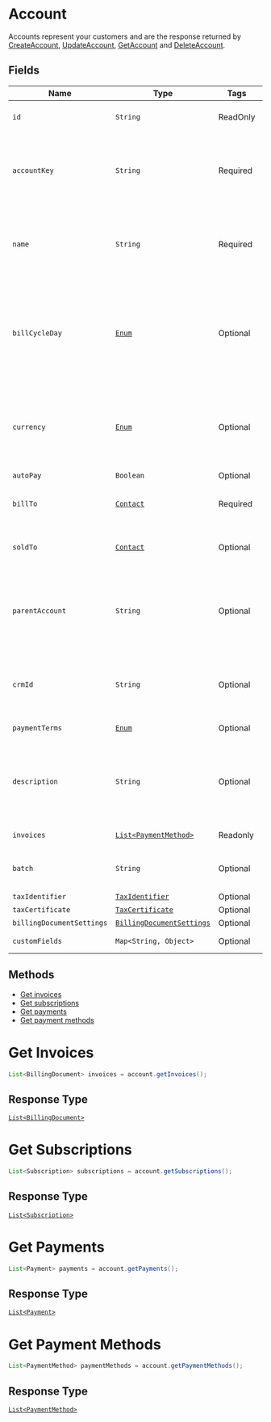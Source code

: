 
# Account

Accounts represent your customers and are the response returned by [CreateAccount](/doc/account-api.md#create-account), [UpdateAccount](/doc/account-api.md#update-account), [GetAccount](/doc/account-api.md#get-account) and [DeleteAccount](/doc/account-api.md#delete-account).


## Fields

| Name | Type | Tags | Description | Getter |
|  --- | --- | --- | --- | --- |
| `id` | `String` | ReadOnly | Unique identifier for the object. | String getId() |
| `accountKey` | `String` | Required | The unique customer account key.<br>**Constraints**: *Maximum Length*: `255` | String getAccountKey()
| `name` | `String` | Required | The name of the customer account.<br>**Constraints**: *Maximum Length*: `255` | String getName()
| `billCycleDay` | [`Enum`](/doc/models/bill-cycle-day.md) | Optional | The day of the month on which your customer will be invoiced. For month end specify 31. | String getBillCycleDay()
| `currency` | [`Enum`](/doc/models/currency.md) | Optional | Three-letter [ISO currency code](https://www.iso.org/iso-4217-currency-codes.html). Must be a currency you have enabled. | String getCurrency() |
| `autoPay` | `Boolean` | Optional | | String getAutoPay() |
| `billTo` | [`Contact`](/doc/models/contact.md) | Required | A customer's billing address. | Contact getBillTo() |
| `soldTo` | [`Contact`](/doc/models/contact.md) | Optional | A customer's soldTo address.  | Contact getSoldTo() |
| `parentAccount` | `String` | Optional | The identifier of the customer account that owns this account's invoices. | String getParentAccount() |
| `crmId` | `String` | Optional | The identifier for this customer account in your CRM. | String getCrmId() |
| `paymentTerms` | [`Enum`](/doc/models/payment-terms.md) | Optional |  | String getPaymentTerms() |
| `description` | `String` | Optional | An arbitrary string attached to the object. Often useful for displaying to users. | String getDescription() |
| `invoices` | [`List<PaymentMethod>`](/doc/models/payment-method.md) | Readonly | | List<PaymentMethod> getPaymentMethods() |
| `batch` | `String` | Optional | The identifier of a bill run batch. |
| `taxIdentifier` | [`TaxIdentifier`](/doc/models/tax-identifier.md) | Optional | |
| `taxCertificate` | [`TaxCertificate`](/doc/models/tax-certificate.md) | Optional | |
| `billingDocumentSettings` | [`BillingDocumentSettings`](/doc/models/billing-document-settings.md) | Optional | |
| `customFields` | `Map<String, Object>` | Optional | Custom fields. | `Map<String, Object> getCustomFields()`|

## Methods

* [Get invoices](/doc/models/account.md#get-invoices)
* [Get subscriptions](/doc/models/account.md#get-subscriptions)
* [Get payments](/doc/models/account.md#get-payments)
* [Get payment methods](/doc/models/account.md#get-payment-methods)


# Get Invoices

```java
List<BillingDocument> invoices = account.getInvoices();
```

## Response Type

[`List<BillingDocument>`](/doc/models/billing-document.md)


# Get Subscriptions

```java
List<Subscription> subscriptions = account.getSubscriptions();
```

## Response Type

[`List<Subscription>`](/doc/models/subscription.md)


# Get Payments

```java
List<Payment> payments = account.getPayments();
```

## Response Type

[`List<Payment>`](/doc/models/payment.md)


# Get Payment Methods

```java
List<PaymentMethod> paymentMethods = account.getPaymentMethods();
```

## Response Type

[`List<PaymentMethod>`](/doc/models/payment-method.md)
